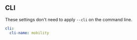## CLI

These settings don't need to apply `--cli` on the command line.

``` yaml $(cli)
cli:
  cli-name: mobility
```